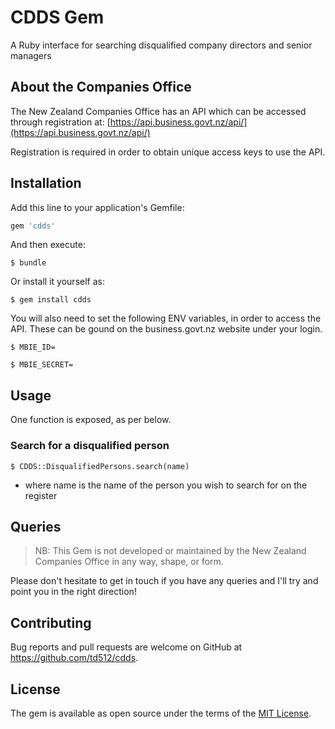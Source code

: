 # CDDS Gem

A Ruby interface for searching disqualified company directors and senior managers

## About the Companies Office

The New Zealand Companies Office has an API which can be accessed through registration at: [https://api.business.govt.nz/api/](https://api.business.govt.nz/api/)

Registration is required in order to obtain unique access keys to use the API.

## Installation

Add this line to your application's Gemfile:

```ruby
gem 'cdds'
```

And then execute:

    $ bundle

Or install it yourself as:

    $ gem install cdds

You will also need to set the following ENV variables, in order to access the API. These can be gound on the business.govt.nz website under your login.

    $ MBIE_ID=

    $ MBIE_SECRET=


## Usage

One function is exposed, as per below.

### Search for a disqualified person

	$ CDDS::DisqualifiedPersons.search(name)
  * where name is the name of the person you wish to search for on the register

## Queries

> NB: This Gem is not developed or maintained by the New Zealand Companies Office in any way, shape, or form.

Please don't hesitate to get in touch if you have any queries and I'll try and point you in the right direction!

## Contributing

Bug reports and pull requests are welcome on GitHub at https://github.com/td512/cdds.

## License

The gem is available as open source under the terms of the [MIT License](http://opensource.org/licenses/MIT).
